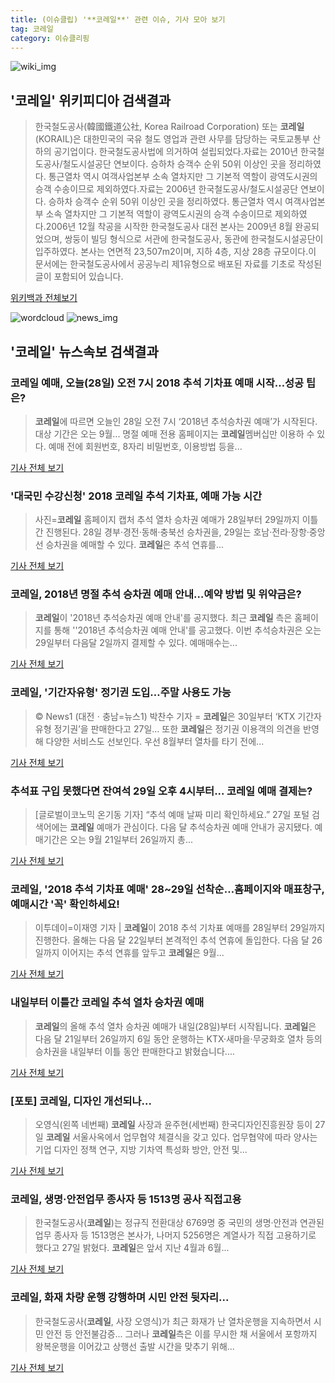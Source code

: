 ```yaml
---
title: (이슈클립) '**코레일**' 관련 이슈, 기사 모아 보기
tag: 코레일
category: 이슈클리핑
---
```

![wiki_img](https://user-images.githubusercontent.com/42597476/44503234-41136a80-a6d0-11e8-9071-6fc6418eafe4.png)
## **'**코레일**'** 위키피디아 검색결과
>한국철도공사(韓國鐵道公社, Korea Railroad Corporation) 또는 **코레일**(KORAIL)은 대한민국의 국유 철도 영업과 관련 사무를 담당하는 국토교통부 산하의 공기업이다. 한국철도공사법에 의거하여 설립되었다.자료는 2010년 한국철도공사/철도시설공단 연보이다. 승하차 승객수 순위 50위 이상인 곳을 정리하였다. 통근열차 역시 여객사업본부 소속 열차지만 그 기본적 역할이 광역도시권의 승객 수송이므로 제외하였다.자료는 2006년 한국철도공사/철도시설공단 연보이다. 승하차 승객수 순위 50위 이상인 곳을 정리하였다. 통근열차 역시 여객사업본부 소속 열차지만 그 기본적 역할이 광역도시권의 승객 수송이므로 제외하였다.2006년 12월 착공을 시작한 한국철도공사 대전 본사는 2009년 8월 완공되었으며, 쌍둥이 빌딩 형식으로 서관에 한국철도공사, 동관에 한국철도시설공단이 입주하였다. 본사는 연면적 23,507m2이며, 지하 4층, 지상 28층 규모이다.이 문서에는 한국철도공사에서 공공누리 제1유형으로 배포된 자료를 기초로 작성된 글이 포함되어 있습니다.

<a href="https://ko.wikipedia.org/wiki/코레일" target="_blank">위키백과 전체보기</a>

![wordcloud](https://s3.ap-northeast-2.amazonaws.com/lyrics101-wordcloud/2018-08-28-1535408470.png)
![news_img](https://user-images.githubusercontent.com/42597476/44507050-1206f400-a6e4-11e8-8d98-7ffbfebb353f.png)
## **'**코레일**'** 뉴스속보 검색결과
### **코레일** 예매, 오늘(28일) 오전 7시 2018 추석 기차표 예매 시작…성공 팁은?

>**코레일**에 따르면 오늘인 28일 오전 7시 ‘2018년 추석승차권 예매’가 시작된다. 대상 기간은 오는 9월... 명절 예매 전용 홈페이지는 **코레일**멤버십만 이용하 수 있다. 예매 전에 회원번호, 8자리 비밀번호, 이용방법 등을...

<a href="http://www.kookje.co.kr/news2011/asp/newsbody.asp?code=0300&key=20180828.99099012559" target="_blank">기사 전체 보기</a>

### '대국민 수강신청' 2018 **코레일** 추석 기차표, 예매 가능 시간

>사진=**코레일** 홈페이지 캡처 추석 열차 승차권 예매가 28일부터 29일까지 이틀간 진행된다. 28일 경부·경전·동해·충북선 승차권을, 29일는 호남·전라·장항·중앙선 승차권을 예매할 수 있다. **코레일**은 추석 연휴를...

<a href="http://news20.busan.com/controller/newsController.jsp?newsId=20180828000008" target="_blank">기사 전체 보기</a>

### **코레일**, 2018년 명절 추석 승차권 예매 안내…예약 방법 및 위약금은?

>**코레일**이 '2018년 추석승차권 예매 안내'를 공지했다. 최근 **코레일** 측은 홈페이지를 통해 ''2018년 추석승차권 예매 안내'를 공고했다.   이번 추석승차권은 오는 29일부터 다음달 2일까지 결제할 수 있다. 예매매수는...

<a href="http://www.topstarnews.net/news/articleView.html?idxno=471881" target="_blank">기사 전체 보기</a>

### **코레일**, '기간자유형' 정기권 도입…주말 사용도 가능

>© News1 (대전ㆍ충남=뉴스1) 박찬수 기자 = **코레일**은 30일부터 ‘KTX 기간자유형 정기권’을 판매한다고 27일... 또한 **코레일**은 정기권 이용객의 의견을 반영해 다양한 서비스도 선보인다. 우선 8월부터 열차를 타기 전에...

<a href="http://news1.kr/articles/?3409054" target="_blank">기사 전체 보기</a>

### 추석표 구입 못했다면 잔여석 29일 오후 4시부터... **코레일** 예매 결제는?

>[글로벌이코노믹 온기동 기자] “추석 예매 날짜 미리 확인하세요.” 27일 포털 검색어에는 **코레일** 예매가 관심이다. 다음 달 추석승차권 예매 안내가 공지됐다. 예매기간은 오는 9월 21일부터 26일까지 총...

<a href="http://www.g-enews.com/ko-kr/news/article/news_all/2018082707305086644e4869c120_1/article.html" target="_blank">기사 전체 보기</a>

### **코레일**, '2018 추석 기차표 예매' 28~29일 선착순…홈페이지와 매표창구, 예매시간 '꼭' 확인하세요!

>이투데이=이재영 기자 | **코레일**이 2018 추석 기차표 예매를 28일부터 29일까지 진행한다. 올해는 다음 달 22일부터 본격적인 추석 연휴에 돌입한다. 다음 달 26일까지 이어지는 추석 연휴를 앞두고 **코레일**은 9월...

<a href="http://www.etoday.co.kr/news/section/newsview.php?idxno=1656679" target="_blank">기사 전체 보기</a>

### 내일부터 이틀간 **코레일** 추석 열차 승차권 예매

>**코레일**의 올해 추석 열차 승차권 예매가 내일(28일)부터 시작됩니다. **코레일**은 다음 달 21일부터 26일까지 6일 동안 운행하는 KTX·새마을·무궁화호 열차 등의 승차권을 내일부터 이틀 동안 판매한다고 밝혔습니다....

<a href="http://www.ytn.co.kr/_ln/0102_201808270825127870" target="_blank">기사 전체 보기</a>

### [포토] **코레일**, 디자인 개선되나...

>오영식(왼쪽 네번째) **코레일** 사장과 윤주현(세번째) 한국디자인진흥원장 등이 27일 **코레일** 서울사옥에서 업무협약 체결식을 갖고 있다. 업무협약에 따라 양사는 기업 디자인 정책 연구, 지방 기차역 특성화 방안, 안전 및...

<a href="http://www.edaily.co.kr/news/newspath.asp?newsid=03913046619311584" target="_blank">기사 전체 보기</a>

### **코레일**, 생명·안전업무 종사자 등 1513명 공사 직접고용

>한국철도공사(**코레일**)는 정규직 전환대상 6769명 중 국민의 생명·안전과 연관된 업무 종사자 등 1513명은 본사가, 나머지 5256명은 계열사가 직접 고용하기로 했다고 27일 밝혔다. **코레일**은 앞서 지난 4월과 6월...

<a href="http://www.munhwa.com/news/view.html?no=20180827MW141242705898" target="_blank">기사 전체 보기</a>

### **코레일**, 화재 차량 운행 강행하며 시민 안전 뒷자리...

>한국철도공사(**코레일**, 사장 오영식)가 최근 화재가 난 열차운행을 지속하면서 시민 안전 등 안전불감증... 그러나 **코레일**측은 이를 무시한 채 서울에서 포항까지 왕복운행을 이어갔고 상행선 출발 시간을 맞추기 위해...

<a href="http://newsbrite.net/sub_read.html?uid=17823&section=sc11" target="_blank">기사 전체 보기</a>


